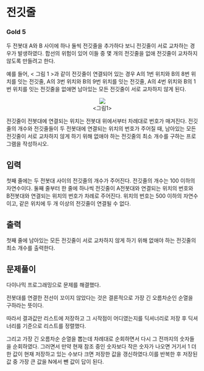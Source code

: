 # 전깃줄

### Gold 5

두 전봇대 A와 B 사이에 하나 둘씩 전깃줄을 추가하다 보니 전깃줄이 서로 교차하는 경우가 발생하였다. 합선의 위험이 있어 이들 중 몇 개의 전깃줄을 없애 전깃줄이 교차하지 않도록 만들려고 한다.

예를 들어, < 그림 1 >과 같이 전깃줄이 연결되어 있는 경우 A의 1번 위치와 B의 8번 위치를 잇는 전깃줄, A의 3번 위치와 B의 9번 위치를 잇는 전깃줄, A의 4번 위치와 B의 1번 위치를 잇는 전깃줄을 없애면 남아있는 모든 전깃줄이 서로 교차하지 않게 된다.

<p align=center>
    <img src="./electricity.avif"><br>
<그림1>
</P>

전깃줄이 전봇대에 연결되는 위치는 전봇대 위에서부터 차례대로 번호가 매겨진다. 전깃줄의 개수와 전깃줄들이 두 전봇대에 연결되는 위치의 번호가 주어질 때, 남아있는 모든 전깃줄이 서로 교차하지 않게 하기 위해 없애야 하는 전깃줄의 최소 개수를 구하는 프로그램을 작성하시오.

## 입력
첫째 줄에는 두 전봇대 사이의 전깃줄의 개수가 주어진다. 전깃줄의 개수는 100 이하의 자연수이다. 둘째 줄부터 한 줄에 하나씩 전깃줄이 A전봇대와 연결되는 위치의 번호와 B전봇대와 연결되는 위치의 번호가 차례로 주어진다. 위치의 번호는 500 이하의 자연수이고, 같은 위치에 두 개 이상의 전깃줄이 연결될 수 없다.

## 출력
첫째 줄에 남아있는 모든 전깃줄이 서로 교차하지 않게 하기 위해 없애야 하는 전깃줄의 최소 개수를 출력한다.

## 문제풀이
다이나믹 프로그래밍으로 문제를 해결했다.

전봇대를 연결한 전선이 꼬이지 않았다는 것은 결론적으로 가장 긴 오름차순인 순열을 구하라는 뜻이다.

따라서 결과값만 리스트에 저장하고 그 시작점이 어디였는지를 딕셔너리로 저장 후 딕셔너리를 기준으로 리스트를 정렬했다.

그리고 가장 긴 오름차순 순열을 뽑는데 차례대로 순회하면서 다시 그 전까지의 숫자들을 순회하였다. 그러면서 만약 현재 참조 중인 숫자보다 작은 숫자가 나오면 거기서 1 더한 값이 현재 저장하고 있는 수보다 크면 저장한 값을 갱신하였다.이를 반복한 후 저장된 값 중 가장 큰 값을 N에서 뺀 값이 답이 된다.